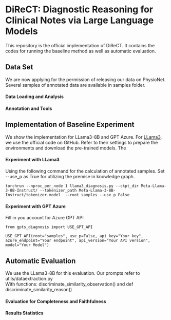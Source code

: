 # DiReCT: Diagnostic Reasoning for Clinical Notes via Large Language Models 
This repository is the official implementation of DiReCT. It contains the codes for running the baseline method as well as automatic evaluation.

## Data Set
We are now applying for the permission of releasing our data on PhysioNet. Several samples of annotated data are available in samples folder.

#### Data Loading and Analysis

#### Annotation and Tools

## Implementation of Baseline Experiment
We show the implementation for LLama3-8B and GPT Azure.
For [LLama3](https://github.com/meta-llama/llama3), we use the official code on GitHub. Refer to their settings to prepare the environments and download the pre-trained models.
The 

#### Experiment with LLama3
Using the following command for the calculation of annotated samples. Set --use_p as True for utilizing the premise in knowledge graph.
```
torchrun --nproc_per_node 1 llama3_diagnosis.py --ckpt_dir Meta-Llama-3-8B-Instruct/ --tokenizer_path Meta-Llama-3-8B-Instruct/tokenizer.model  --root samples --use_p False
```
#### Experiment with GPT Azure
Fill in you account for Azure GPT API
```
from gpts_diagnosis import USE_GPT_API

USE_GPT_API(root="samples", use_p=False, api_key="Your key", azure_endpoint="Your endpoint", api_version="Your API version", model="Your Model")
```

## Automatic Evaluation
We use the LLama3-8B for this evaluation. Our prompts refer to utils/dataextraction.py <br>
With functions: discriminate_similarity_observation() and  def discriminate_similarity_reason()
#### Evaluation for Completeness and Faithfulness
#### Results Statistics

